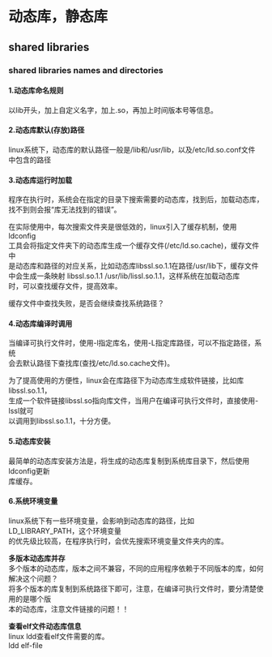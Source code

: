 # 动态库，静态库    
  
## shared libraries  
  
### shared libraries names and directories  
#### 1.动态库命名规则  
以lib开头，加上自定义名字，加上.so，再加上时间版本号等信息。  
  
#### 2.动态库默认(存放)路径  
linux系统下，动态库的默认路径一般是/lib和/usr/lib，以及/etc/ld.so.conf文件  
中包含的路径  
  
#### 3.动态库运行时加载  
程序在执行时，系统会在指定的目录下搜索需要的动态库，找到后，加载动态库，  
找不到则会报“库无法找到的错误”。  
  
在实际使用中，每次搜索文件夹是很低效的，linux引入了缓存机制，使用ldconfig  
工具会将指定文件夹下的动态库生成一个缓存文件(/etc/ld.so.cache)，缓存文件中  
是动态库和路径的对应关系，比如动态库libssl.so.1.1在路径/usr/lib下，缓存文件  
中会生成一条映射 libssl.so.1.1  /usr/lib/lissl.so.1.1，这样系统在加载动态库  
时，可以查找缓存文件，提高效率。  
  
缓存文件中查找失败，是否会继续查找系统路径？  
  
#### 4.动态库编译时调用  
当编译可执行文件时，使用-l指定库名，使用-L指定库路径，可以不指定路径，系统  
会去默认路径下查找库(查找/etc/ld.so.cache文件)。  
  
为了提高使用的方便性，linux会在库路径下为动态库生成软件链接，比如库libssl.so.1.1，  
生成一个软件链接libssl.so指向库文件，当用户在编译可执行文件时，直接使用-lssl就可  
以调用到libssl.so.1.1，十分方便。  
  
#### 5.动态库安装  
最简单的动态库安装方法是，将生成的动态库复制到系统库目录下，然后使用ldconfig更新  
库缓存。  
  
#### 6.系统环境变量  
linux系统下有一些环境变量，会影响到动态库的路径，比如LD_LIBRARY_PATH，这个环境变量  
的优先级比较高，在程序执行时，会优先搜索环境变量文件夹内的库。  
  
**多版本动态库并存**  
多个版本的动态库，版本之间不兼容，不同的应用程序依赖于不同版本的库，如何解决这个问题？  
将多个版本的库复制到系统路径下即可，注意，在编译可执行文件时，要分清楚使用的是哪个版  
本的动态库，注意文件链接的问题！！  
  
**查看elf文件动态库信息**  
linux ldd查看elf文件需要的库。    
ldd    elf-file      
